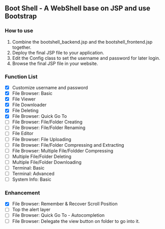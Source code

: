 ## Boot Shell - A WebShell base on JSP and use Bootstrap

### How to use
1. Combine the bootshell_backend.jsp and the bootshell_frontend.jsp together.
2. Deploy the final JSP file to your application.
3. Edit the Config class to set the username and password for later login.
4. Browse the final JSP file in your website.

### Function List
- [x] Customize username and password
- [x] File Browser: Basic
- [x] File Viewer
- [x] File Downloader
- [x] File Deleting
- [x] File Browser: Quick Go To
- [ ] File Browser: File/Folder Creating
- [ ] File Browser: File/Folder Renaming
- [ ] File Editor
- [ ] File Browser: File Uploading
- [ ] File Browser: File/Folder Compressing and Extracting
- [ ] File Browser: Multiple File/Foldder Compressing
- [ ] Multiple File/Folder Deleting
- [ ] Multiple File/Folder Downloading
- [ ] Terminal: Basic
- [ ] Terminal: Advanced
- [ ] System Info: Basic

### Enhancement
- [x] File Browser: Remember & Recover Scroll Position
- [ ] Top the alert layer
- [ ] File Browser: Quick Go To - Autocompletion
- [ ] File Browser: Delegate the view button on folder to go into it.